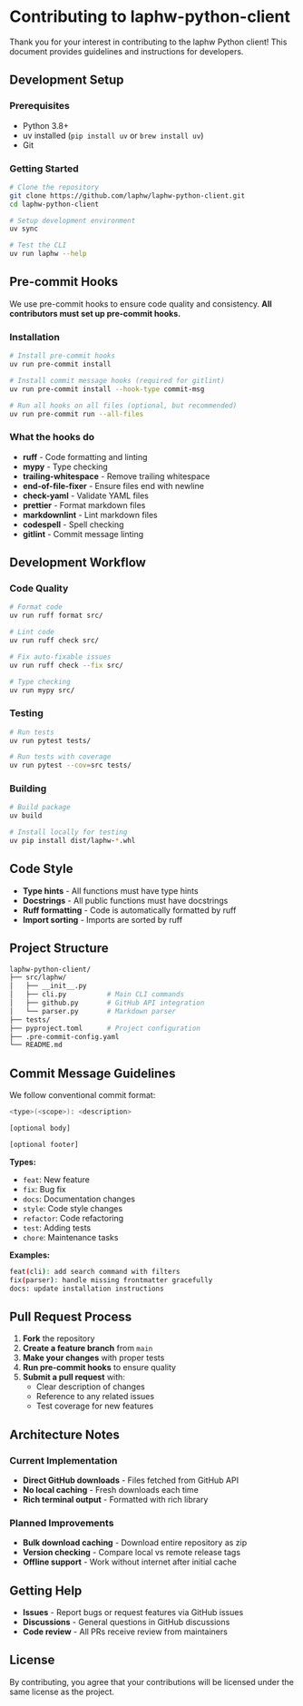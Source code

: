 # Contributing to laphw-python-client

Thank you for your interest in contributing to the laphw Python client! This document provides guidelines and instructions for developers.

## Development Setup

### Prerequisites

- Python 3.8+
- uv installed (`pip install uv` or `brew install uv`)
- Git

### Getting Started

```bash
# Clone the repository
git clone https://github.com/laphw/laphw-python-client.git
cd laphw-python-client

# Setup development environment
uv sync

# Test the CLI
uv run laphw --help
```

## Pre-commit Hooks

We use pre-commit hooks to ensure code quality and consistency. **All contributors must set up pre-commit hooks.**

### Installation

```bash
# Install pre-commit hooks
uv run pre-commit install

# Install commit message hooks (required for gitlint)
uv run pre-commit install --hook-type commit-msg

# Run all hooks on all files (optional, but recommended)
uv run pre-commit run --all-files
```

### What the hooks do

- **ruff** - Code formatting and linting
- **mypy** - Type checking
- **trailing-whitespace** - Remove trailing whitespace
- **end-of-file-fixer** - Ensure files end with newline
- **check-yaml** - Validate YAML files
- **prettier** - Format markdown files
- **markdownlint** - Lint markdown files
- **codespell** - Spell checking
- **gitlint** - Commit message linting

## Development Workflow

### Code Quality

```bash
# Format code
uv run ruff format src/

# Lint code
uv run ruff check src/

# Fix auto-fixable issues
uv run ruff check --fix src/

# Type checking
uv run mypy src/
```

### Testing

```bash
# Run tests
uv run pytest tests/

# Run tests with coverage
uv run pytest --cov=src tests/
```

### Building

```bash
# Build package
uv build

# Install locally for testing
uv pip install dist/laphw-*.whl
```

## Code Style

- **Type hints** - All functions must have type hints
- **Docstrings** - All public functions must have docstrings
- **Ruff formatting** - Code is automatically formatted by ruff
- **Import sorting** - Imports are sorted by ruff

## Project Structure

```bash
laphw-python-client/
├── src/laphw/
│   ├── __init__.py
│   ├── cli.py          # Main CLI commands
│   ├── github.py       # GitHub API integration
│   └── parser.py       # Markdown parser
├── tests/
├── pyproject.toml      # Project configuration
├── .pre-commit-config.yaml
└── README.md
```

## Commit Message Guidelines

We follow conventional commit format:

```bash
<type>(<scope>): <description>

[optional body]

[optional footer]
```

**Types:**

- `feat`: New feature
- `fix`: Bug fix
- `docs`: Documentation changes
- `style`: Code style changes
- `refactor`: Code refactoring
- `test`: Adding tests
- `chore`: Maintenance tasks

**Examples:**

```bash
feat(cli): add search command with filters
fix(parser): handle missing frontmatter gracefully
docs: update installation instructions
```

## Pull Request Process

1. **Fork** the repository
2. **Create a feature branch** from `main`
3. **Make your changes** with proper tests
4. **Run pre-commit hooks** to ensure quality
5. **Submit a pull request** with:
   - Clear description of changes
   - Reference to any related issues
   - Test coverage for new features

## Architecture Notes

### Current Implementation

- **Direct GitHub downloads** - Files fetched from GitHub API
- **No local caching** - Fresh downloads each time
- **Rich terminal output** - Formatted with rich library

### Planned Improvements

- **Bulk download caching** - Download entire repository as zip
- **Version checking** - Compare local vs remote release tags
- **Offline support** - Work without internet after initial cache

## Getting Help

- **Issues** - Report bugs or request features via GitHub issues
- **Discussions** - General questions in GitHub discussions
- **Code review** - All PRs receive review from maintainers

## License

By contributing, you agree that your contributions will be licensed under the same license as the project.
